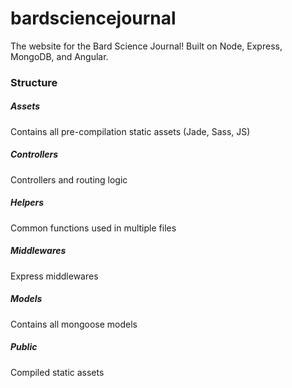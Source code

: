 # bardsciencejournal
The website for the Bard Science Journal! Built on Node, Express, MongoDB, and Angular.

### Structure
##### Assets
Contains all pre-compilation static assets (Jade, Sass, JS)
##### Controllers
Controllers and routing logic
##### Helpers
Common functions used in multiple files
##### Middlewares
Express middlewares
##### Models
Contains all mongoose models
##### Public
Compiled static assets
